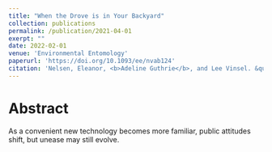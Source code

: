 ```yaml
---
title: "When the Drove is in Your Backyard"
collection: publications
permalink: /publication/2021-04-01
exerpt: ""
date: 2022-02-01
venue: 'Environmental Entomology'
paperurl: 'https://doi.org/10.1093/ee/nvab124'
citation: 'Nelsen, Eleanor, <b>Adeline Guthrie</b>, and Lee Vinsel. &quot;When the Drone is in Your Backyard.&quot; <i>Issues in Science and Technology</i> 37, no. 3 (Spring 2021): 29-31'
---
```


Abstract
======
As a convenient new technology becomes more familiar, public attitudes shift, but unease may still evolve.
